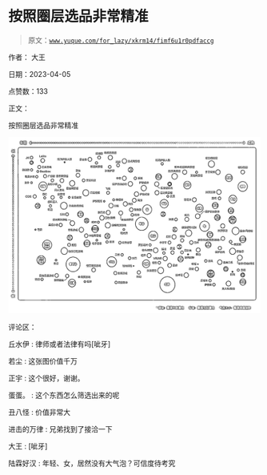 # 按照圈层选品非常精准

> 原文：[`www.yuque.com/for_lazy/xkrm14/fimf6u1r0pdfaccg`](https://www.yuque.com/for_lazy/xkrm14/fimf6u1r0pdfaccg)

作者： 大王

日期：2023-04-05

点赞数：133

正文：

按照圈层选品非常精准

![](img/4ed281c5aa28eead504c582be1602d47.png)

评论区：

丘水伊 : 律师或者法律有吗[呲牙]

若尘 : 这张图价值千万

正宇 : 这个很好，谢谢。

蛋蛋。 : 这个东西怎么筛选出来的呢

丑八怪 : 价值非常大

进击的万律 : 兄弟找到了接洽一下

大王 : [呲牙]

陆霖好汉 : 年轻、女，居然没有大气泡？可信度待考究



